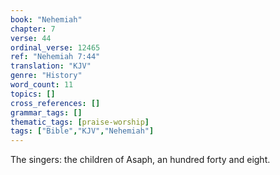 ```yaml
---
book: "Nehemiah"
chapter: 7
verse: 44
ordinal_verse: 12465
ref: "Nehemiah 7:44"
translation: "KJV"
genre: "History"
word_count: 11
topics: []
cross_references: []
grammar_tags: []
thematic_tags: [praise-worship]
tags: ["Bible","KJV","Nehemiah"]
---
```

The singers: the children of Asaph, an hundred forty and eight.
